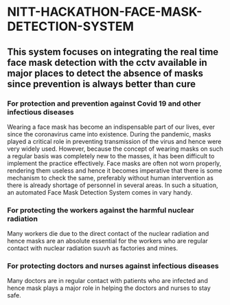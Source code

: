 # NITT-HACKATHON-FACE-MASK-DETECTION-SYSTEM


## This system focuses on integrating the real time face mask detection with the cctv available in major places to detect the absence of masks since prevention is always better than cure

### For protection and prevention against Covid 19 and other infectious diseases
Wearing a face mask has become an indispensable part of our lives, ever since the coronavirus came 
into existence. During the pandemic, masks played a critical role in preventing transmission of the 
virus and hence were very widely used. However, because the concept of wearing masks on such a 
regular basis was completely new to the masses, it has been difficult to implement the practice 
effectively. Face masks are often not worn properly, rendering them useless and hence it becomes 
imperative that there is some mechanism to check the same, preferably without human intervention as 
there is already shortage of personnel in several areas. In such a situation, an automated Face Mask 
Detection System comes in vary handy.

### For protecting the workers against the harmful nuclear radiation
Many workers die due to the direct contact of the nuclear radiation and hence masks are an absolute essential for the workers who are regular contact with nuclear radiation suuvh as factories and mines.

### For protecting doctors and nurses against infectious diseases
Many doctors are in regular contact with patients who are infected and hence mask plays a major role in helping the doctors and nurses to stay safe.


